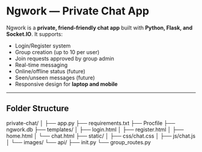 # Ngwork — Private Chat App

Ngwork is a **private, friend-friendly chat app** built with **Python, Flask, and Socket.IO**. It supports:

- Login/Register system
- Group creation (up to 10 per user)
- Join requests approved by group admin
- Real-time messaging
- Online/offline status (future)
- Seen/unseen messages (future)
- Responsive design for **laptop and mobile**

---

## Folder Structure

private-chat/
│
├── app.py
├── requirements.txt
├── Procfile
├── ngwork.db
├── templates/
│ ├── login.html
│ ├── register.html
│ ├── home.html
│ └── chat.html
├── static/
│ ├── css/chat.css
│ ├── js/chat.js
│ └── images/
└── api/
├── init.py
└── group_routes.py



